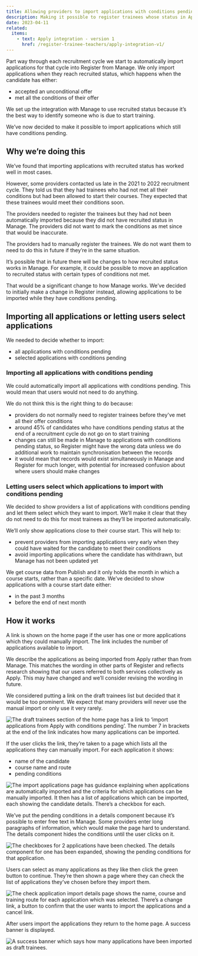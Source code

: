 ```yaml
---
title: Allowing providers to import applications with conditions pending
description: Making it possible to register trainees whose status in Apply has not yet changed to recruited.
date: 2023-04-11
related:
  items:
    - text: Apply integration - version 1
      href: /register-trainee-teachers/apply-integration-v1/
---
```


Part way through each recruitment cycle we start to automatically import applications for that cycle into Register from Manage. We only import applications when they reach recruited status, which happens when the candidate has either:

- accepted an unconditional offer
- met all the conditions of their offer

We set up the integration with Manage to use recruited status because it’s the best way to identify someone who is due to start training.

We’ve now decided to make it possible to import applications which still have conditions pending.

## Why we’re doing this

We’ve found that importing applications with recruited status has worked well in most cases.

However, some providers contacted us late in the 2021 to 2022 recruitment cycle. They told us that they had trainees who had not met all their conditions but had been allowed to start their courses. They expected that these trainees would meet their conditions soon.

The providers needed to register the trainees but they had not been automatically imported because they did not have recruited status in Manage. The providers did not want to mark the conditions as met since that would be inaccurate.

The providers had to manually register the trainees. We do not want them to need to do this in future if they’re in the same situation.

It’s possible that in future there will be changes to how recruited status works in Manage. For example, it could be possible to move an application to recruited status with certain types of conditions not met.

That would be a significant change to how Manage works. We’ve decided to initially make a change in Register instead, allowing applications to be imported while they have conditions pending.

## Importing all applications or letting users select applications

We needed to decide whether to import:

- all applications with conditions pending
- selected applications with conditions pending

### Importing all applications with conditions pending

We could automatically import all applications with conditions pending. This would mean that users would not need to do anything.

We do not think this is the right thing to do because:

- providers do not normally need to register trainees before they've met all their offer conditions
- around 45% of candidates who have conditions pending status at the end of a recruitment cycle do not go on to start training
- changes can still be made in Manage to applications with conditions pending status, so Register might have the wrong data unless we do additional work to maintain synchronisation between the records
- it would mean that records would exist simultaneously in Manage and Register for much longer, with potential for increased confusion about where users should make changes

### Letting users select which applications to import with conditions pending

We decided to show providers a list of applications with conditions pending and let them select which they want to import. We’ll make it clear that they do not need to do this for most trainees as they’ll be imported automatically.

We’ll only show applications close to their course start. This will help to:

- prevent providers from importing applications very early when they could have waited for the candidate to meet their conditions
- avoid importing applications where the candidate has withdrawn, but Manage has not been updated yet

We get course data from Publish and it only holds the month in which a course starts, rather than a specific date. We’ve decided to show applications with a course start date either:

- in the past 3 months
- before the end of next month

## How it works

A link is shown on the home page if the user has one or more applications which they could manually import. The link includes the number of applications available to import.

We describe the applications as being imported from Apply rather than from Manage. This matches the wording in other parts of Register and reflects research showing that our users referred to both services collectively as Apply. This may have changed and we’ll consider revising the wording in future.

We considered putting a link on the draft trainees list but decided that it would be too prominent. We expect that many providers will never use the manual import or only use it very rarely.

![The draft trainees section of the home page has a link to ‘import applications from Apply with conditions pending’. The number 7 in brackets at the end of the link indicates how many applications can be imported.](1.home.png)

If the user clicks the link, they’re taken to a page which lists all the applications they can manually import. For each application it shows:

- name of the candidate
- course name and route
- pending conditions

![The import applications page has guidance explaining when applications are automatically imported and the criteria for which applications can be manually imported. It then has a list of applications which can be imported, each showing the candidate details. There’s a checkbox for each.](2.import-applications.png)

We’ve put the pending conditions in a details component because it’s possible to enter free text in Manage. Some providers enter long paragraphs of information, which would make the page hard to understand. The details component hides the conditions until the user clicks on it.

![The checkboxes for 2 applications have been checked. The details component for one has been expanded, showing the pending conditions for that application.](3.import-applications-details-revealed.png)

Users can select as many applications as they like then click the green button to continue. They’re then shown a page where they can check the list of applications they’ve chosen before they import them.

![The check application import details page shows the name, course and training route for each application which was selected. There’s a change link, a button to confirm that the user wants to import the applications and a cancel link.](4.check-application-import-details.png)

After users import the applications they return to the home page. A success banner is displayed.

![A success banner which says how many applications have been imported as draft trainees.](5.success-banner.png)
